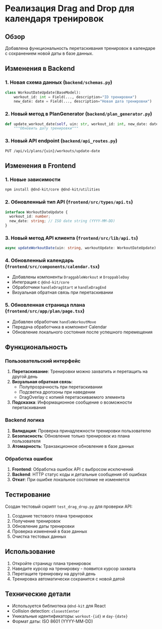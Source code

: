# Реализация Drag and Drop для календаря тренировок

## Обзор

Добавлена функциональность перетаскивания тренировок в календаре с сохранением новой даты в базе данных.

## Изменения в Backend

### 1. Новая схема данных (`backend/schemas.py`)

```python
class WorkoutDateUpdate(BaseModel):
    workout_id: int = Field(..., description="ID тренировки")
    new_date: date = Field(..., description="Новая дата тренировки")
```

### 2. Новый метод в PlanGenerator (`backend/plan_generator.py`)

```python
def update_workout_date(self, uin: str, workout_id: int, new_date: date) -> bool:
    """Обновить дату тренировки"""
```

### 3. Новый API endpoint (`backend/api_routes.py`)

```
PUT /api/v1/plans/{uin}/workouts/update-date
```

## Изменения в Frontend

### 1. Новые зависимости

```bash
npm install @dnd-kit/core @dnd-kit/utilities
```

### 2. Обновленный тип API (`frontend/src/types/api.ts`)

```typescript
interface WorkoutDateUpdate {
  workout_id: number;
  new_date: string; // ISO date string (YYYY-MM-DD)
}
```

### 3. Новый метод API клиента (`frontend/src/lib/api.ts`)

```typescript
async updateWorkoutDate(uin: string, workoutUpdate: WorkoutDateUpdate)
```

### 4. Обновленный календарь (`frontend/src/components/calendar.tsx`)

- Добавлены компоненты `DraggableWorkout` и `DroppableDay`
- Интеграция с `@dnd-kit/core`
- Обработчики `handleDragStart` и `handleDragEnd`
- Визуальная обратная связь при перетаскивании

### 5. Обновленная страница плана (`frontend/src/app/plan/page.tsx`)

- Добавлен обработчик `handleWorkoutMove`
- Передача обработчика в компонент Calendar
- Обновление локального состояния после успешного перемещения

## Функциональность

### Пользовательский интерфейс

1. **Перетаскивание**: Тренировки можно захватить и перетащить на другой день
2. **Визуальная обратная связь**: 
   - Полупрозрачность при перетаскивании
   - Подсветка дропзоны при наведении
   - DragOverlay с копией перетаскиваемого элемента
3. **Подсказка**: Информационное сообщение о возможности перетаскивания

### Backend логика

1. **Валидация**: Проверка принадлежности тренировки пользователю
2. **Безопасность**: Обновление только тренировок из плана пользователя
3. **Атомарность**: Транзакционное обновление в базе данных

### Обработка ошибок

1. **Frontend**: Обработка ошибок API с выбросом исключений
2. **Backend**: HTTP статус коды и детальные сообщения об ошибках
3. **Откат**: При ошибке локальное состояние не изменяется

## Тестирование

Создан тестовый скрипт `test_drag_drop.py` для проверки API:

1. Создание тестового плана тренировок
2. Получение тренировок
3. Обновление даты тренировки
4. Проверка изменений в базе данных
5. Очистка тестовых данных

## Использование

1. Откройте страницу плана тренировок
2. Наведите курсор на тренировку - появится курсор захвата
3. Перетащите тренировку на другой день
4. Тренировка автоматически сохранится с новой датой

## Технические детали

- Используется библиотека `@dnd-kit` для React
- Collision detection: `closestCenter`
- Уникальные идентификаторы: `workout-{id}` и `day-{date}`
- Формат даты: ISO 8601 (YYYY-MM-DD)

